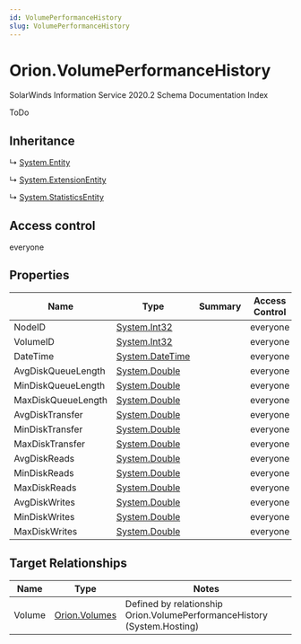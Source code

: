 ```yaml
---
id: VolumePerformanceHistory
slug: VolumePerformanceHistory
---
```


# Orion.VolumePerformanceHistory

SolarWinds Information Service 2020.2 Schema Documentation Index

ToDo

## Inheritance

↳ [System.Entity](./../System/Entity)

↳ [System.ExtensionEntity](./../System/ExtensionEntity)

↳ [System.StatisticsEntity](./../System/StatisticsEntity)

## Access control

everyone

## Properties

| Name | Type | Summary | Access Control |
| ------ | ------ | ------ | ------ |
| NodeID | [System.Int32](https://docs.microsoft.com/en-us/dotnet/api/system.int32) |  | everyone |
| VolumeID | [System.Int32](https://docs.microsoft.com/en-us/dotnet/api/system.int32) |  | everyone |
| DateTime | [System.DateTime](https://docs.microsoft.com/en-us/dotnet/api/system.datetime) |  | everyone |
| AvgDiskQueueLength | [System.Double](https://docs.microsoft.com/en-us/dotnet/api/system.double) |  | everyone |
| MinDiskQueueLength | [System.Double](https://docs.microsoft.com/en-us/dotnet/api/system.double) |  | everyone |
| MaxDiskQueueLength | [System.Double](https://docs.microsoft.com/en-us/dotnet/api/system.double) |  | everyone |
| AvgDiskTransfer | [System.Double](https://docs.microsoft.com/en-us/dotnet/api/system.double) |  | everyone |
| MinDiskTransfer | [System.Double](https://docs.microsoft.com/en-us/dotnet/api/system.double) |  | everyone |
| MaxDiskTransfer | [System.Double](https://docs.microsoft.com/en-us/dotnet/api/system.double) |  | everyone |
| AvgDiskReads | [System.Double](https://docs.microsoft.com/en-us/dotnet/api/system.double) |  | everyone |
| MinDiskReads | [System.Double](https://docs.microsoft.com/en-us/dotnet/api/system.double) |  | everyone |
| MaxDiskReads | [System.Double](https://docs.microsoft.com/en-us/dotnet/api/system.double) |  | everyone |
| AvgDiskWrites | [System.Double](https://docs.microsoft.com/en-us/dotnet/api/system.double) |  | everyone |
| MinDiskWrites | [System.Double](https://docs.microsoft.com/en-us/dotnet/api/system.double) |  | everyone |
| MaxDiskWrites | [System.Double](https://docs.microsoft.com/en-us/dotnet/api/system.double) |  | everyone |

## Target Relationships

| Name | Type | Notes |
| ------ | ------ | ------ |
| Volume | [Orion.Volumes](./../Orion/Volumes) | Defined by relationship Orion.VolumePerformanceHistory (System.Hosting) |


